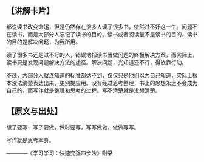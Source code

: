 
## 【讲解卡片】

都说读书改变命运，但是仍然存在很多人读了很多书，依然过不好这一生。问题不在读书，而是大部分人忘记了读书的目的。读书或者阅读量不是读书的目的，读书的目的是解决问题，为我所用。

读了很多书还是过不好的人，错误地把读书当做问题的终极解决方案，而实际上，读书只是发现问题解决方法的途径。解决问题，光知道还不行，得依靠行动。

不过，大部分人就连知道的标准都达不到，仅仅只是他们以为自己知道，实际上根本没法清楚表达出来，更别提应用。没有经过思考整理，书上的思想永远不会成为自己的，而写作就是整理和思考的过程。写不清楚就是没想清楚。

## 【原文与出处】

想了要写，写了要做，做时要写，写写做做，做做写写。

写作就是思考本身。

————《学习学习：快速变强四步法》附录